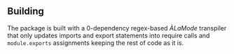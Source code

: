 ## Building

The package is built with a 0-dependency regex-based _ÀLaMode_ transpiler that only updates imports and export statements into require calls and `module.exports` assignments keeping the rest of code as it is.